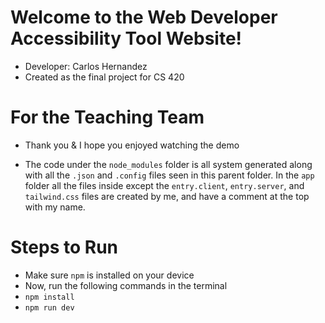 # Welcome to the Web Developer Accessibility Tool Website!

- Developer: Carlos Hernandez
- Created as the final project for CS 420

# For the Teaching Team

- Thank you & I hope you enjoyed watching the demo

- The code under the `node_modules` folder is all system generated along with all the `.json` and `.config` files seen
    in this parent folder. In the `app` folder all the files inside except the `entry.client`, `entry.server`, and `tailwind.css`
    files are created by me, and have a comment at the top with my name. 

# Steps to Run

- Make sure `npm` is installed on your device
- Now, run the following commands in the terminal
- `npm install`
- `npm run dev`